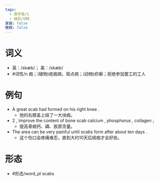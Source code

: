 ```yaml
---
tags:
  - 首字母/S
  - 级别/GRE
掌握: false
模糊: false
---
```

# 词义
- 英：/skæb/； 美：/skæb/
- #词性/n  痂；(植物)疮痂病，斑点病；(动物)疥癣；拒绝参加罢工的工人
# 例句
- A great scab had formed on his right knee .
	- 他的右膝盖上结了一大块痂。
- 2 , Improve the content of bone scab calcium , phosphorus , collagen ;
	- 提高骨痂钙、磷、胶原含量。
- The area can be very painful until scabs form after about ten days .
	- 这个伤口会疼痛难忍，直到大约10天后结痂才会好些。
# 形态
- #形态/word_pl scabs
